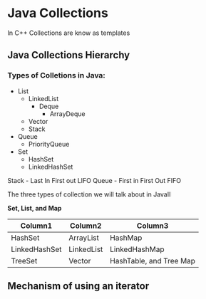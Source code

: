 # Java Collections

In C++ Collections are know as templates

## Java Collections Hierarchy

### Types of Colletions in Java:
- List
  - LinkedList
      - Deque
          - ArrayDeque
  - Vector
  - Stack
- Queue
    - PriorityQueue
- Set
  - HashSet
  - LinkedHashSet

Stack - Last In First out LIFO
Queue - First in First Out FIFO

The three types of collection we will talk about in JavaII

**Set, List, and Map**

| Column1    | Column2    | Column3    |
|---------------- | --------------- | --------------- |
| HashSet    | ArrayList    | HashMap    |
| LinkedHashSet    | LinkedList    | LinkedHashMap    |
| TreeSet    | Vector    | HashTable, and Tree Map    |


## Mechanism of using an iterator


